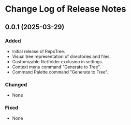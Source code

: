 # Change Log of Release Notes

## 0.0.1 (2025-03-29)

### Added

- Initial release of RepoTree.
- Visual tree representation of directories and files.
- Customizable file/folder exclusion in settings.
- Context menu command "Generate to Tree".
- Command Palette command "Generate to Tree".

### Changed

- None

### Fixed

- None
